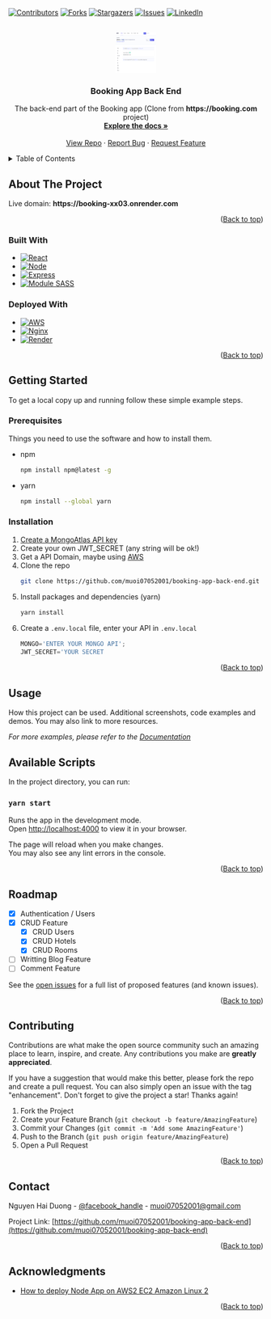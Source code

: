 <a name="readme-top"></a>
[![Contributors][contributors-shield]][contributors-url]
[![Forks][forks-shield]][forks-url]
[![Stargazers][stars-shield]][stars-url]
[![Issues][issues-shield]][issues-url]
[![LinkedIn][linkedin-shield]][linkedin-url]

<!-- PROJECT LOGO -->
<br />
<div align="center">
  <a href="https://github.com/muoi07052001/booking-app-back-end">
    <img src="images/logo.png" alt="Logo" width="80" height="80">
  </a>

<h3 align="center">Booking App Back End</h3>

  <p align="center">
    The back-end part of the Booking app (Clone from <b>https://booking.com</b> project)
    <br />
    <a href="https://github.com/muoi07052001/booking-app-back-end"><strong>Explore the docs »</strong></a>
    <br />
    <br />
    <a href="https://github.com/muoi07052001/booking-app-back-end">View Repo</a>
    ·
    <a href="https://github.com/muoi07052001/booking-app-back-end/issues">Report Bug</a>
    ·
    <a href="https://github.com/muoi07052001/booking-app-back-end/issues">Request Feature</a>
  </p>
</div>

<!-- TABLE OF CONTENTS -->
<details>
  <summary>Table of Contents</summary>
  <ol>
    <li>
      <a href="#about-the-project">About The Project</a>
      <ul>
        <li><a href="#built-with">Built With</a></li>
      </ul>
    </li>
    <li>
      <a href="#getting-started">Getting Started</a>
      <ul>
        <li><a href="#prerequisites">Prerequisites</a></li>
        <li><a href="#installation">Installation</a></li>
      </ul>
    </li>
    <li><a href="#usage">Usage</a></li>
    <li><a href="#roadmap">Roadmap</a></li>
    <li><a href="#contributing">Contributing</a></li>
    <li><a href="#contact">Contact</a></li>
    <li><a href="#acknowledgments">Acknowledgments</a></li>
  </ol>
</details>

<!-- ABOUT THE PROJECT -->

## About The Project
<p>Live domain: <strong>https://booking-xx03.onrender.com</strong></p>
<p align="right">(<a href="#readme-top">Back to top</a>)</p>

### Built With

- [![React][react.js]][react-url]
- [![Node][node.js]][node-url]
- [![Express][express.js]][express-url]
- [![Module SASS][sass]][sass-url]

### Deployed With
- [![AWS][aws]][aws-url]
- [![Nginx][nginx]][nginx-url]
- [![Render][render]][render-url]

<p align="right">(<a href="#readme-top">Back to top</a>)</p>

<!-- GETTING STARTED -->

## Getting Started

To get a local copy up and running follow these simple example steps.

### Prerequisites

Things you need to use the software and how to install them.

- npm
  ```sh
  npm install npm@latest -g
  ```
- yarn
  ```sh
  npm install --global yarn
  ```

### Installation

1. [Create a MongoAtlas API key](https://www.mongodb.com/docs/atlas/app-services/authentication/api-key/)
2. Create your own JWT_SECRET (any string will be ok!)
3. Get a API Domain, maybe using [AWS](https://aws.amazon.com/)
4. Clone the repo
   ```sh
   git clone https://github.com/muoi07052001/booking-app-back-end.git
   ```
5. Install packages and dependencies (yarn)
   ```sh
   yarn install
   ```
6. Create a `.env.local` file, enter your API in `.env.local`
   ```js
   MONGO='ENTER YOUR MONGO API';
   JWT_SECRET='YOUR SECRET
   ```

<p align="right">(<a href="#readme-top">Back to top</a>)</p>

<!-- USAGE EXAMPLES -->

## Usage

How this project can be used. Additional screenshots, code examples and demos. You may also link to more resources.

_For more examples, please refer to the [Documentation](https://booking.com)_

## Available Scripts

In the project directory, you can run:

### `yarn start`

Runs the app in the development mode.\
Open [http://localhost:4000](http://localhost:4000) to view it in your browser.

The page will reload when you make changes.\
You may also see any lint errors in the console.

<p align="right">(<a href="#readme-top">Back to top</a>)</p>

<!-- ROADMAP -->

## Roadmap

- [x] Authentication / Users
- [x] CRUD Feature
  - [x] CRUD Users
  - [x] CRUD Hotels
  - [x] CRUD Rooms
- [ ] Writting Blog Feature
- [ ] Comment Feature

See the [open issues](https://github.com/muoi07052001/booking-app-back-end/issues) for a full list of proposed features (and known issues).

<p align="right">(<a href="#readme-top">Back to top</a>)</p>

<!-- CONTRIBUTING -->

## Contributing

Contributions are what make the open source community such an amazing place to learn, inspire, and create. Any contributions you make are **greatly appreciated**.

If you have a suggestion that would make this better, please fork the repo and create a pull request. You can also simply open an issue with the tag "enhancement".
Don't forget to give the project a star! Thanks again!

1. Fork the Project
2. Create your Feature Branch (`git checkout -b feature/AmazingFeature`)
3. Commit your Changes (`git commit -m 'Add some AmazingFeature'`)
4. Push to the Branch (`git push origin feature/AmazingFeature`)
5. Open a Pull Request

<p align="right">(<a href="#readme-top">Back to top</a>)</p>

<!-- CONTACT -->

## Contact

Nguyen Hai Duong - [@facebook_handle](https://www.facebook.com/duong.nguyenhai.7140/) - muoi07052001@gmail.com

Project Link: [https://github.com/muoi07052001/booking-app-back-end](https://github.com/muoi07052001/booking-app-back-end)

<p align="right">(<a href="#readme-top">Back to top</a>)</p>

<!-- ACKNOWLEDGMENTS -->

## Acknowledgments

- [How to deploy Node App on AWS2 EC2 Amazon Linux 2](https://www.youtube.com/watch?v=oHAQ3TzUTro)

<p align="right">(<a href="#readme-top">Back to top</a>)</p>

<!-- MARKDOWN LINKS & IMAGES -->
<!-- https://www.markdownguide.org/basic-syntax/#reference-style-links -->

[contributors-shield]: https://img.shields.io/github/contributors/muoi07052001/booking-app-back-end.svg?style=for-the-badge
[contributors-url]: https://github.com/muoi07052001/booking-app-back-end/graphs/contributors
[forks-shield]: https://img.shields.io/github/forks/muoi07052001/booking-app-back-end.svg?style=for-the-badge
[forks-url]: https://github.com/muoi07052001/booking-app-back-end/network/members
[stars-shield]: https://img.shields.io/github/stars/muoi07052001/booking-app-back-end.svg?style=for-the-badge
[stars-url]: https://github.com/muoi07052001/booking-app-back-end/stargazers
[issues-shield]: https://img.shields.io/github/issues/muoi07052001/booking-app-back-end.svg?style=for-the-badge
[issues-url]: https://github.com/muoi07052001/booking-app-back-end/issues
[license-shield]: https://img.shields.io/github/license/muoi07052001/booking-app-back-end.svg?style=for-the-badge
[license-url]: https://github.com/muoi07052001/booking-app-back-end/blob/master/LICENSE.txt
[linkedin-shield]: https://img.shields.io/badge/-LinkedIn-black.svg?style=for-the-badge&logo=linkedin&colorB=555
[linkedin-url]: https://www.linkedin.com/in/nguyen-duong-072879247/
[product-screenshot]: images/product-screenshot.png
[react.js]: https://img.shields.io/badge/React-20232A?style=for-the-badge&logo=react&logoColor=61DAFB
[react-url]: https://reactjs.org/
[node.js]: https://img.shields.io/badge/Node.js-339933?style=for-the-badge&logo=nodedotjs&logoColor=white
[node-url]: https://nodejs.org/
[express.js]: https://img.shields.io/badge/Express.js-000000?style=for-the-badge&logo=express&logoColor=white
[express-url]: https://expressjs.com/
[sass]: https://img.shields.io/badge/Sass-CC6699?style=for-the-badge&logo=sass&logoColor=white
[sass-url]: https://sass-lang.com/
[aws]: https://img.shields.io/badge/Amazon_AWS-FF9900?style=for-the-badge&logo=amazonaws&logoColor=white
[aws-url]: https://aws.amazon.com/
[nginx]: https://img.shields.io/badge/Nginx-009639?style=for-the-badge&logo=nginx&logoColor=white
[nginx-url]: https://www.nginx.com/
[render]: https://img.shields.io/badge/Render-4351e7?style=for-the-badge&logo=render&logoColor=white
[render-url]: https://render.com/

